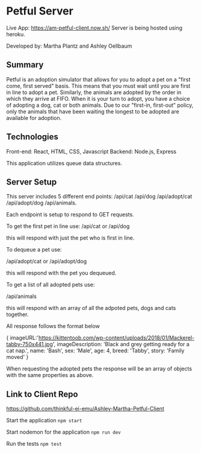 # Petful Server

Live App: https://am-petful-client.now.sh/
Server is being hosted using heroku.

Developed by:
Martha Plantz and Ashley Oellbaum

## Summary

Petful is an adoption simulator that allows for you to adopt a pet on a "first come, first served" basis. This means that you must wait until you are first in line to adopt a pet. Similarly, the animals are adopted by the order in which they arrive at FIFO. When it is your turn to adopt, you have a choice of adopting a dog, cat or both animals. Due to our "first-in, first-out" policy, only the animals that have been waiting the longest to be adopted are available for adoption.

## Technologies

Front-end: React, HTML, CSS, Javascript
Backend: Node.js, Express

This application utilizes queue data structures.

## Server Setup

This server includes 5 different end points:
/api/cat
/api/dog
/api/adopt/cat
/api/adopt/dog
/api/animals. 

Each endpoint is setup to respond to GET requests.

To get the first pet in line use: 
  /api/cat  or   /api/dog

this will respond with just the pet who is first in line.

To dequeue a pet use:

  /api/adopt/cat  or   /api/adopt/dog

this will respond with the pet you dequeued.

To get a list of all adopted pets use:

  /api/animals

this will respond with an array of all the adpoted pets, dogs and cats together.

All response follows the format below

{
  imageURL:'https://kittentoob.com/wp-content/uploads/2018/01/Mackerel-tabby-750x441.jpg', 
  imageDescription: 'Black and grey getting ready for a cat nap.',
  name: 'Bash',
  sex: 'Male',
  age: 4,
  breed: 'Tabby',
  story: 'Family moved'
}

When requesting the adopted pets the response will be an array of objects with the same properties as above. 

## Link to Client Repo

https://github.com/thinkful-ei-emu/Ashley-Martha-Petful-Client

Start the application `npm start`

Start nodemon for the application `npm run dev`

Run the tests `npm test`